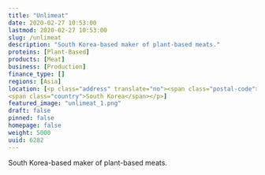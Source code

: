 ```yaml
---
title: "Unlimeat"
date: 2020-02-27 10:53:00
lastmod: 2020-02-27 10:53:00
slug: /unlimeat
description: "South Korea-based maker of plant-based meats."
proteins: [Plant-Based]
products: [Meat]
business: [Production]
finance_type: []
regions: [Asia]
location: [<p class="address" translate="no"><span class="postal-code">100-101</span><br>
<span class="country">South Korea</span></p>]
featured_image: "unlimeat_1.png"
draft: false
pinned: false
homepage: false
weight: 5000
uuid: 6282
---
```

<p>South Korea-based maker of plant-based meats.</p>
